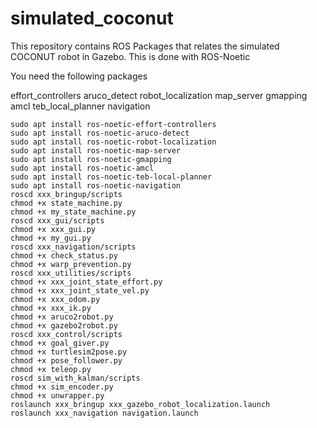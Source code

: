 # simulated_coconut
This repository contains ROS Packages that relates the simulated COCONUT robot in Gazebo. This is done with ROS-Noetic

You need the following packages

effort_controllers
aruco_detect
robot_localization
map_server
gmapping
amcl
teb_local_planner
navigation

```
sudo apt install ros-noetic-effort-controllers
sudo apt install ros-noetic-aruco-detect
sudo apt install ros-noetic-robot-localization
sudo apt install ros-noetic-map-server
sudo apt install ros-noetic-gmapping
sudo apt install ros-noetic-amcl
sudo apt install ros-noetic-teb-local-planner
sudo apt install ros-noetic-navigation
roscd xxx_bringup/scripts
chmod +x state_machine.py
chmod +x my_state_machine.py
roscd xxx_gui/scripts
chmod +x xxx_gui.py
chmod +x my_gui.py
roscd xxx_navigation/scripts
chmod +x check_status.py
chmod +x warp_prevention.py
roscd xxx_utilities/scripts
chmod +x xxx_joint_state_effort.py
chmod +x xxx_joint_state_vel.py
chmod +x xxx_odom.py
chmod +x xxx_ik.py
chmod +x aruco2robot.py
chmod +x gazebo2robot.py
roscd xxx_control/scripts
chmod +x goal_giver.py
chmod +x turtlesim2pose.py
chmod +x pose_follower.py
chmod +x teleop.py
roscd sim_with_kalman/scripts
chmod +x sim_encoder.py
chmod +x unwrapper.py
roslaunch xxx_bringup xxx_gazebo_robot_localization.launch
roslaunch xxx_navigation navigation.launch

```

